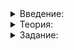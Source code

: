 <details>
<summary>Введение:</summary>

# Введение

Как только вы уже не ускоряли свои программы! Кратко напомним, насколько сложный путь вы преодолели:

-   находили узкие места, используя профилировщик, и переписывали их;
-   оценивали сложность алгоритма и подбирали наиболее быстрый;
-   применяли знания о внутреннем устройстве контейнеров — и, например, вызывали метод  `reserve`  перед серией вставок в вектор;
-   избавлялись от лишних копирований благодаря move-семантике или передаче по ссылке;
-   даже переставляли местами вложенные циклы, чтобы лучше попадать в кеши процессора.

Каждый из методов концептуально устроен так: у вас есть некоторые ограниченные ресурсы — процессор, лимит по времени — и вы стараетесь использовать их более эффективно.

В этом спринте вы расширите границы применяемых ресурсов и научитесь привлекать к полезной работе несколько ядер процессора. Действительно, подавляющее большинство современных процессоров многоядерные, и это позволяет им выполнять несколько серий вычислений параллельно.

Казалось бы, дело за малым: берём медленный алгоритм, раздаём по его части каждому ядру — и готово многократное ускорение. В некоторых случаях это действительно легко, если использовать параллельные версии стандартных алгоритмов. Но и алгоритмы нужно выбирать с умом. Иногда и вовсе приходится изобретать что-нибудь своё. Всё это вы научитесь делать на большом количестве практических примеров.

Но помните: в реальной разработке любое ускорение программы должно быть обоснованным. Уменьшение времени работы должно быть видно на конкретных входных данных. Если код не ускорился или ускорился так, что это незаметно в общей картине, — не усложняйте его, оставьте однопоточным.

И важное замечание. Даже в высоконагруженных системах реального времени не всегда нужно распараллеливать пользовательский код. Часто бывает, что эффективное использование нескольких ядер встроено в систему обработки запросов, — например, в веб-сервер, — и нет нужды выстраивать второй уровень параллельности. Тем не менее даже в таких ситуациях концепцию многопоточных вычислений важно понимать и быть готовым к специфичным для неё сюрпризам.

### О тестировании

Для большинства задач этого спринта правильно решить — это увеличить производительность. Мы будем проверять это по-простому — замеряя фактическое время выполнения нужного участка вашей программы. Например, требование задачи может выглядеть так: «Ускорьте базовое решение, приведённое в условии, по меньшей мере в 1,5 раза».

Для многих задач в заготовке кода даны бенчмарки. В других задачах предлагаем при необходимости дописать их самостоятельно. С ними вы можете проверить производительность своего кода в тестирующей системе, нажав «Запустить».

Можно полагаться на то, что в тестирующей системе вам доступно не менее четырёх ядер.

Приступим!

</details>

<details>
<summary>Теория:</summary>

# Параллельность на каждый день

Писать качественный и эффективный параллельный код непросто. Но авторы алгоритмов стандартной библиотеки C++ сделали это за вас! Достаточно подключить библиотеку  `<execution>`  и передать  `std::execution::par`  в качестве первого аргумента в нужный алгоритм.

При оптимизации кода часто нужно будет измерять время его выполнения. Для этого пригодятся ваши макросы  `LOG_DURATION`  и  `LOG_DURATION_STREAM`. Они находятся в файле  `log_duration.h`, который в тренажёре подключается директивой  `#include "log_duration.h"`. Чтобы замерять время работы кода вне тренажёра, скачайте файл по ссылке ниже и положите в один каталог с файлами вашего проекта.

📎 log_duration.h

Применим макросы, чтобы измерить время последовательного и параллельного алгоритмов сортировки документов.

Так выглядит обычная сортировка документов:

```cpp
#include <algorithm>
#include <utility>
#include <vector>

#include "log_duration.h"

using namespace std;

struct Document {
    int id;
    double relevance;
    int rating;
};

void SortDocuments(vector<Document>& documents) {
    LOG_DURATION("default");
    sort(documents.begin(), documents.end(),
         [](const Document& lhs, const Document& rhs) {
             return pair(lhs.rating, lhs.relevance)
                  > pair(rhs.rating, rhs.relevance);
         });
}

```

А так — параллельная:

```cpp
#include <algorithm>
#include <execution>  // !!!
#include <utility>
#include <vector>

#include "log_duration.h"

using namespace std;

struct Document {
    int id;
    double relevance;
    int rating;
};

void SortDocuments(vector<Document>& documents) {
    LOG_DURATION("parallel");
    sort(execution::par,  // !!!
         documents.begin(), documents.end(),
         [](const Document& lhs, const Document& rhs) {
             return pair(lhs.rating, lhs.relevance)
                  > pair(rhs.rating, rhs.relevance);
         });
}

```

Если передать в сортировку десять миллионов случайных документов, увидите ускорение:

```
default: 927 ms
parallel: 336 ms

```

Чтобы явно обозначить, что вам нужна последовательная — то есть непараллельная — реализация, вместо  `execution::par`  передайте  `execution::seq`.

</details>

<details>
<summary>Задание:</summary>

## Задание

Напишите функцию  `int CountWords(string_view str)`, параллельно подсчитывающую количество слов в переданной строке.

Пример использования — в заготовке кода.

### Ограничения

Гарантируется, что строка  `str`:

-   содержит только латинские буквы и пробелы;
-   не пуста;
-   начинается с буквы;
-   заканчивается буквой;
-   не содержит двух пробелов подряд.

### Что отправлять на проверку

cpp-файл, содержащий функцию  `CountWords`, а также нужные для её работы подключения библиотек, другие классы и функции. Функция  `main`  будет проигнорирована при тестировании.

### Как будет тестироваться ваш код

Правильность работы функции будет проверена юнит-тестами.

Также будет измерено время её работы. Для достаточно больших строк оно должно быть по крайней мере вдвое меньше, чем у любого последовательного алгоритма.

Мы проверим это на строке длиной 50 000 000 символов.

Вы можете ориентироваться на бенчмарк, данный в заготовке кода.

Он не соблюдает гарантии из условия для строки, но подходит для оценки времени работы.

Бенчмарки в этой и других задачах данного спринта схематичны: они демонстрируют общую схему тестирования, но могут требовать незначительных доработок.

### Подсказка

Подсчитайте количество пробелов в строке, применив параллельную версию функции  `count`.

</details>
